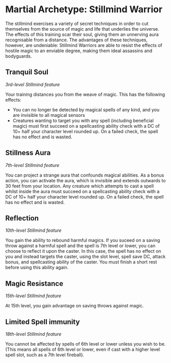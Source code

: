 # Martial Archetype: Stillmind Warrior
The stillmind exercises a variety of secret techniques in order to cut themselves from the source of magic and life that underlies the universe. The effects of this training scar their soul, giving them an unnerving aura recognisable from a distance. The advantages of these techniques, however, are undeniable: Stillmind Warriors are able to resist the effects of hostile magic to an enviable degree, making them ideal assassins and bodyguards.

## Tranquil Soul
*3rd-level Stillmind feature*

Your training distances you from the weave of magic. This has the following effects:

* You can no longer be detected by magical spells of any kind, and you are invisible to all magical sensors
* Creatures wanting to target you with any spell (including beneficial magic) must first succeed on a spellcasting ability check with a DC of 10+ half your character level rounded up. On a failed check, the spell has no effect and is wasted.

## Stillness Aura
*7th-level Stillmind feature*

You can project a strange aura that confounds magical abilities. As a bonus action, you can activate the aura, which is invisible and extends outwards to 30 feet from your location. Any creature which attempts to cast a spell whilst inside the aura must succeed on a spellcasting ability check with a DC of 10+ half your character level rounded up. On a failed check, the spell has no effect and is wasted.

## Reflection
*10th-level Stillmind feature*

You gain the ability to rebound harmful magics. If you suceed on a saving throw against a harmful spell and the spell is 7th level or lower, you can choose to reflect it upon the caster. In this case, the spell has no effect on you and instead targets the caster, using the slot level, spell save DC, attack bonus, and spellcasting ability of the caster. You must finish a short rest before using this ability again.

## Magic Resistance
*15th-level Stillmind feature*

At 15th level, you gain advantage on saving throws against magic.

## Limited Spell immunity
*18th-level Stillmind feature*

You cannot be affected by spells of 6th level or lower unless you wish to be. (This means all spells of 6th level or lower, even if cast with a higher level spell slot, such as a 7th level fireball).

